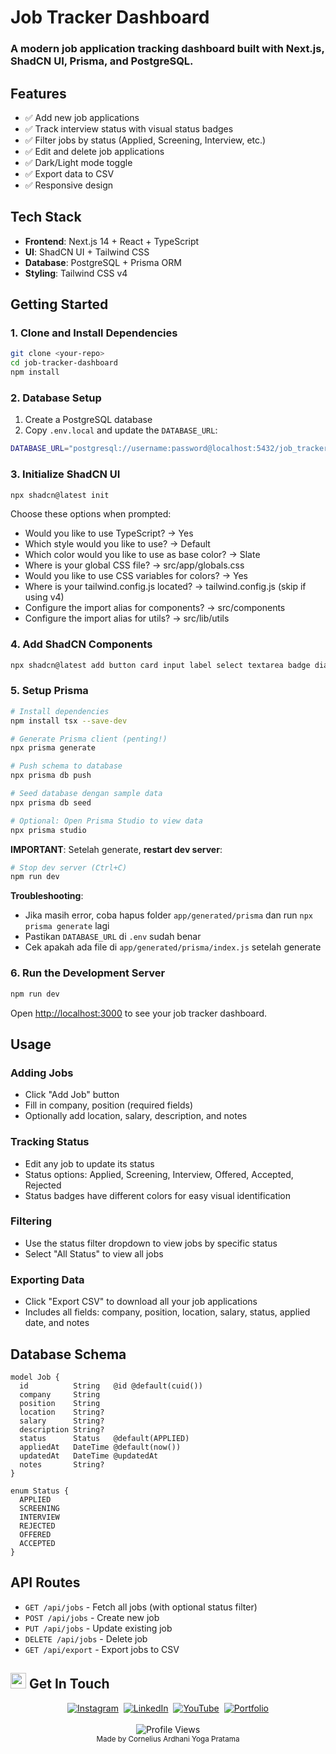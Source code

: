 # Job Tracker Dashboard

### A modern job application tracking dashboard built with Next.js, ShadCN UI, Prisma, and PostgreSQL.

## Features

- ✅ Add new job applications
- ✅ Track interview status with visual status badges
- ✅ Filter jobs by status (Applied, Screening, Interview, etc.)
- ✅ Edit and delete job applications
- ✅ Dark/Light mode toggle
- ✅ Export data to CSV
- ✅ Responsive design

## Tech Stack

- **Frontend**: Next.js 14 + React + TypeScript
- **UI**: ShadCN UI + Tailwind CSS
- **Database**: PostgreSQL + Prisma ORM
- **Styling**: Tailwind CSS v4

## Getting Started

### 1. Clone and Install Dependencies

```bash
git clone <your-repo>
cd job-tracker-dashboard
npm install
```

### 2. Database Setup

1. Create a PostgreSQL database
2. Copy `.env.local` and update the `DATABASE_URL`:

```bash
DATABASE_URL="postgresql://username:password@localhost:5432/job_tracker"
```

### 3. Initialize ShadCN UI

```bash
npx shadcn@latest init
```

Choose these options when prompted:
- Would you like to use TypeScript? → Yes
- Which style would you like to use? → Default
- Which color would you like to use as base color? → Slate
- Where is your global CSS file? → src/app/globals.css
- Would you like to use CSS variables for colors? → Yes
- Where is your tailwind.config.js located? → tailwind.config.js (skip if using v4)
- Configure the import alias for components? → src/components
- Configure the import alias for utils? → src/lib/utils

### 4. Add ShadCN Components

```bash
npx shadcn@latest add button card input label select textarea badge dialog dropdown-menu
```

### 5. Setup Prisma

```bash
# Install dependencies
npm install tsx --save-dev

# Generate Prisma client (penting!)
npx prisma generate

# Push schema to database
npx prisma db push

# Seed database dengan sample data
npx prisma db seed

# Optional: Open Prisma Studio to view data
npx prisma studio
```

**IMPORTANT**: Setelah generate, **restart dev server**:

```bash
# Stop dev server (Ctrl+C)
npm run dev
```

**Troubleshooting**:
- Jika masih error, coba hapus folder `app/generated/prisma` dan run `npx prisma generate` lagi
- Pastikan `DATABASE_URL` di `.env` sudah benar
- Cek apakah ada file di `app/generated/prisma/index.js` setelah generate

### 6. Run the Development Server

```bash
npm run dev
```

Open [http://localhost:3000](http://localhost:3000) to see your job tracker dashboard.

## Usage

### Adding Jobs
- Click "Add Job" button
- Fill in company, position (required fields)
- Optionally add location, salary, description, and notes

### Tracking Status
- Edit any job to update its status
- Status options: Applied, Screening, Interview, Offered, Accepted, Rejected
- Status badges have different colors for easy visual identification

### Filtering
- Use the status filter dropdown to view jobs by specific status
- Select "All Status" to view all jobs

### Exporting Data
- Click "Export CSV" to download all your job applications
- Includes all fields: company, position, location, salary, status, applied date, and notes

## Database Schema

```prisma
model Job {
  id          String   @id @default(cuid())
  company     String
  position    String
  location    String?
  salary      String?
  description String?
  status      Status   @default(APPLIED)
  appliedAt   DateTime @default(now())
  updatedAt   DateTime @updatedAt
  notes       String?
}

enum Status {
  APPLIED
  SCREENING
  INTERVIEW
  REJECTED
  OFFERED
  ACCEPTED
}
```

## API Routes

- `GET /api/jobs` - Fetch all jobs (with optional status filter)
- `POST /api/jobs` - Create new job
- `PUT /api/jobs` - Update existing job
- `DELETE /api/jobs` - Delete job
- `GET /api/export` - Export jobs to CSV

## <img src="https://media.giphy.com/media/hvRJCLFzcasrR4ia7z/giphy.gif" width="25px" alt="waving hand"> Get In Touch
<div align="center">
  <a href="https://www.instagram.com/corneliusyoga" target="_blank"><img src="https://img.shields.io/badge/Instagram-%23E4405F.svg?&style=for-the-badge&logo=instagram&logoColor=white" alt="Instagram"></a>&nbsp;
  <a href="https://www.linkedin.com/in/cornelius-yoga-783b6a291" target="_blank"><img src="https://img.shields.io/badge/LinkedIn-%230077B5.svg?&style=for-the-badge&logo=linkedin&logoColor=white" alt="LinkedIn"></a>&nbsp;
  <a href="https://www.youtube.com/channel/UCj0TlW5vLO6r_Nlwc8oFBpw" target="_blank"><img src="https://img.shields.io/badge/YouTube-%23FF0000.svg?&style=for-the-badge&logo=youtube&logoColor=white" alt="YouTube"></a>&nbsp;
  <a href="https://corneliusyoga.vercel.app" target="_blank"><img src="https://img.shields.io/badge/Portfolio-%23000000.svg?&style=for-the-badge&logo=react&logoColor=white" alt="Portfolio"></a>
  <br/><br/>
  <img src="https://komarev.com/ghpvc/?username=CZY774&style=flat-square&color=0366D6" alt="Profile Views" />
  <br/>
  <sub>Made by Cornelius Ardhani Yoga Pratama</sub>
</div>
